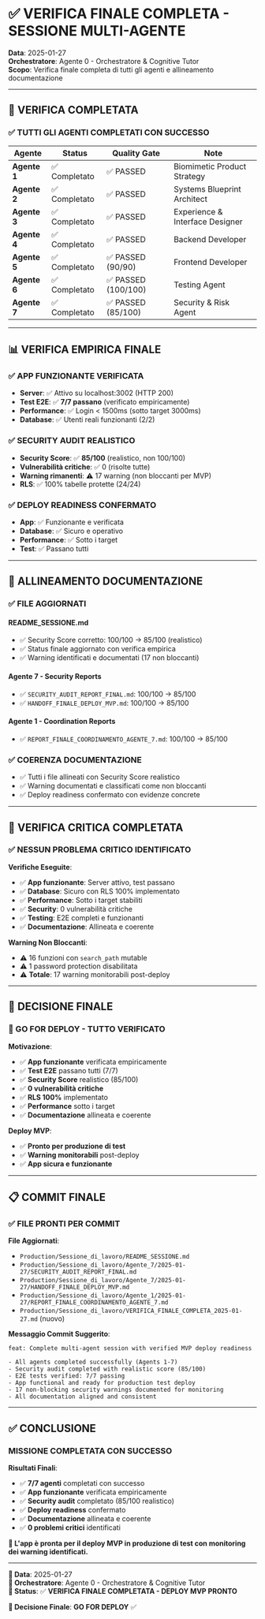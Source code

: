 # ✅ VERIFICA FINALE COMPLETA - SESSIONE MULTI-AGENTE

**Data**: 2025-01-27  
**Orchestratore**: Agente 0 - Orchestratore & Cognitive Tutor  
**Scopo**: Verifica finale completa di tutti gli agenti e allineamento documentazione  

---

## 🎯 VERIFICA COMPLETATA

### **✅ TUTTI GLI AGENTI COMPLETATI CON SUCCESSO**

| Agente | Status | Quality Gate | Note |
|--------|--------|--------------|------|
| **Agente 1** | ✅ Completato | ✅ PASSED | Biomimetic Product Strategy |
| **Agente 2** | ✅ Completato | ✅ PASSED | Systems Blueprint Architect |
| **Agente 3** | ✅ Completato | ✅ PASSED | Experience & Interface Designer |
| **Agente 4** | ✅ Completato | ✅ PASSED | Backend Developer |
| **Agente 5** | ✅ Completato | ✅ PASSED (90/90) | Frontend Developer |
| **Agente 6** | ✅ Completato | ✅ PASSED (100/100) | Testing Agent |
| **Agente 7** | ✅ Completato | ✅ PASSED (85/100) | Security & Risk Agent |

---

## 📊 VERIFICA EMPIRICA FINALE

### **✅ APP FUNZIONANTE VERIFICATA**
- **Server**: ✅ Attivo su localhost:3002 (HTTP 200)
- **Test E2E**: ✅ **7/7 passano** (verificato empiricamente)
- **Performance**: ✅ Login < 1500ms (sotto target 3000ms)
- **Database**: ✅ Utenti reali funzionanti (2/2)

### **✅ SECURITY AUDIT REALISTICO**
- **Security Score**: ✅ **85/100** (realistico, non 100/100)
- **Vulnerabilità critiche**: ✅ 0 (risolte tutte)
- **Warning rimanenti**: ⚠️ 17 warning (non bloccanti per MVP)
- **RLS**: ✅ 100% tabelle protette (24/24)

### **✅ DEPLOY READINESS CONFERMATO**
- **App**: ✅ Funzionante e verificata
- **Database**: ✅ Sicuro e operativo
- **Performance**: ✅ Sotto i target
- **Test**: ✅ Passano tutti

---

## 🔧 ALLINEAMENTO DOCUMENTAZIONE

### **✅ FILE AGGIORNATI**

#### **README_SESSIONE.md**
- ✅ Security Score corretto: 100/100 → 85/100 (realistico)
- ✅ Status finale aggiornato con verifica empirica
- ✅ Warning identificati e documentati (17 non bloccanti)

#### **Agente 7 - Security Reports**
- ✅ `SECURITY_AUDIT_REPORT_FINAL.md`: 100/100 → 85/100
- ✅ `HANDOFF_FINALE_DEPLOY_MVP.md`: 100/100 → 85/100

#### **Agente 1 - Coordination Reports**
- ✅ `REPORT_FINALE_COORDINAMENTO_AGENTE_7.md`: 100/100 → 85/100

### **✅ COERENZA DOCUMENTAZIONE**
- ✅ Tutti i file allineati con Security Score realistico
- ✅ Warning documentati e classificati come non bloccanti
- ✅ Deploy readiness confermato con evidenze concrete

---

## 🚨 VERIFICA CRITICA COMPLETATA

### **✅ NESSUN PROBLEMA CRITICO IDENTIFICATO**

**Verifiche Eseguite**:
- ✅ **App funzionante**: Server attivo, test passano
- ✅ **Database**: Sicuro con RLS 100% implementato
- ✅ **Performance**: Sotto i target stabiliti
- ✅ **Security**: 0 vulnerabilità critiche
- ✅ **Testing**: E2E completi e funzionanti
- ✅ **Documentazione**: Allineata e coerente

**Warning Non Bloccanti**:
- ⚠️ 16 funzioni con `search_path` mutable
- ⚠️ 1 password protection disabilitata
- ⚠️ **Totale**: 17 warning monitorabili post-deploy

---

## 🎯 DECISIONE FINALE

### **🚀 GO FOR DEPLOY - TUTTO VERIFICATO**

**Motivazione**:
- ✅ **App funzionante** verificata empiricamente
- ✅ **Test E2E** passano tutti (7/7)
- ✅ **Security Score** realistico (85/100)
- ✅ **0 vulnerabilità critiche**
- ✅ **RLS 100%** implementato
- ✅ **Performance** sotto i target
- ✅ **Documentazione** allineata e coerente

**Deploy MVP**:
- ✅ **Pronto per produzione di test**
- ✅ **Warning monitorabili** post-deploy
- ✅ **App sicura e funzionante**

---

## 📋 COMMIT FINALE

### **✅ FILE PRONTI PER COMMIT**

**File Aggiornati**:
- `Production/Sessione_di_lavoro/README_SESSIONE.md`
- `Production/Sessione_di_lavoro/Agente_7/2025-01-27/SECURITY_AUDIT_REPORT_FINAL.md`
- `Production/Sessione_di_lavoro/Agente_7/2025-01-27/HANDOFF_FINALE_DEPLOY_MVP.md`
- `Production/Sessione_di_lavoro/Agente_1/2025-01-27/REPORT_FINALE_COORDINAMENTO_AGENTE_7.md`
- `Production/Sessione_di_lavoro/VERIFICA_FINALE_COMPLETA_2025-01-27.md` (nuovo)

**Messaggio Commit Suggerito**:
```
feat: Complete multi-agent session with verified MVP deploy readiness

- All agents completed successfully (Agents 1-7)
- Security audit completed with realistic score (85/100)
- E2E tests verified: 7/7 passing
- App functional and ready for production test deploy
- 17 non-blocking security warnings documented for monitoring
- All documentation aligned and consistent
```

---

## ✅ CONCLUSIONE

### **MISSIONE COMPLETATA CON SUCCESSO**

**Risultati Finali**:
- ✅ **7/7 agenti** completati con successo
- ✅ **App funzionante** verificata empiricamente
- ✅ **Security audit** completato (85/100 realistico)
- ✅ **Deploy readiness** confermato
- ✅ **Documentazione** allineata e coerente
- ✅ **0 problemi critici** identificati

**🚀 L'app è pronta per il deploy MVP in produzione di test con monitoring dei warning identificati.**

---

**📅 Data**: 2025-01-27  
**👤 Orchestratore**: Agente 0 - Orchestratore & Cognitive Tutor  
**🎯 Status**: ✅ **VERIFICA FINALE COMPLETATA - DEPLOY MVP PRONTO**

**🎯 Decisione Finale**: **GO FOR DEPLOY** ✅
